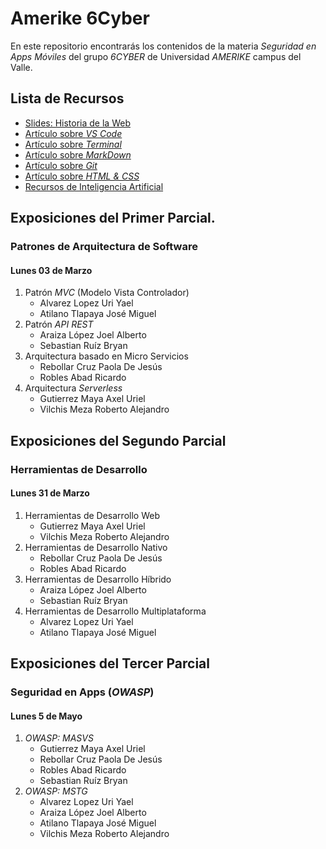 # Amerike 6Cyber

En este repositorio encontrarás los contenidos de la materia _Seguridad en Apps Móviles_ del grupo _6CYBER_ de Universidad _AMERIKE_ campus del Valle.

## Lista de Recursos

- [Slides: Historia de la Web](https://www.figma.com/proto/e84kwrOJGKdVQ1XC13z45E/Historia-de-la-Web?node-id=2-2)
- [Artículo sobre _VS Code_](https://jonmircha.com/vscode)
- [Artículo sobre _Terminal_](https://jonmircha.com/terminal)
- [Artículo sobre _MarkDown_](https://jonmircha.com/markdown)
- [Artículo sobre _Git_](https://jonmircha.com/git)
- [Artículo sobre _HTML & CSS_](https://jonmircha.com/html)
- [Recursos de Inteligencia Artificial](./mds/IA.md)

## Exposiciones del Primer Parcial.

### Patrones de Arquitectura de Software

#### Lunes 03 de Marzo

1. Patrón _MVC_ (Modelo Vista Controlador)
   - Alvarez Lopez Uri Yael
   - Atilano Tlapaya José Miguel
1. Patrón _API REST_
   - Araiza López Joel Alberto
   - Sebastian Ruíz Bryan
1. Arquitectura basado en Micro Servicios
   - Rebollar Cruz Paola De Jesús
   - Robles Abad Ricardo
1. Arquitectura _Serverless_
   - Gutierrez Maya Axel Uriel
   - Vilchis Meza Roberto Alejandro

## Exposiciones del Segundo Parcial

### Herramientas de Desarrollo

#### Lunes 31 de Marzo

1. Herramientas de Desarrollo Web
   - Gutierrez Maya Axel Uriel
   - Vilchis Meza Roberto Alejandro
1. Herramientas de Desarrollo Nativo
   - Rebollar Cruz Paola De Jesús
   - Robles Abad Ricardo
1. Herramientas de Desarrollo Híbrido
   - Araiza López Joel Alberto
   - Sebastian Ruíz Bryan
1. Herramientas de Desarrollo Multiplataforma
   - Alvarez Lopez Uri Yael
   - Atilano Tlapaya José Miguel

## Exposiciones del Tercer Parcial

### Seguridad en Apps (_OWASP_)

#### Lunes 5 de Mayo

1. _OWASP: MASVS_
   - Gutierrez Maya Axel Uriel
   - Rebollar Cruz Paola De Jesús
   - Robles Abad Ricardo
   - Sebastian Ruíz Bryan
1. _OWASP: MSTG_
   - Alvarez Lopez Uri Yael
   - Araiza López Joel Alberto
   - Atilano Tlapaya José Miguel
   - Vilchis Meza Roberto Alejandro
